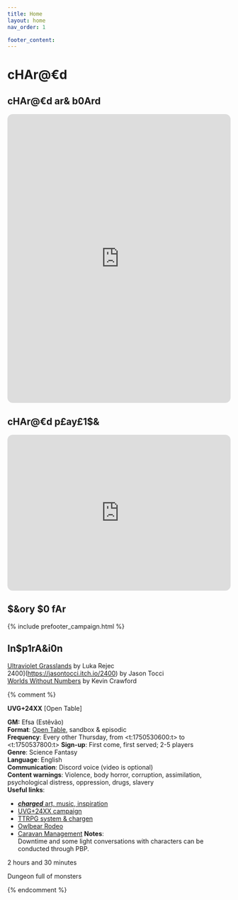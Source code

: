 ```yaml
---
title: Home
layout: home
nav_order: 1

footer_content:
---
```


# cHAr@€d

## cHAr@€d ar& b0Ard

<iframe style="border-radius:12px" src="https://petracoding.github.io/pinterest/board.html?link=estevaoseco/charged/&hideHeader=1&hideFooter=1&transparent=1" width="100%" height="652" frameBorder="0" style="color-scheme: site" allowfullscreen=""></iframe>

## cHAr@€d p£ay£1$&

<iframe style="border-radius:12px" src="https://open.spotify.com/embed/playlist/3sTCMlmuKBhgN1OSUWzxGd?utm_source=generator" width="100%" height="352" frameBorder="0" allowfullscreen="" allow="autoplay; clipboard-write; encrypted-media; fullscreen; picture-in-picture" loading="lazy"></iframe>

## $&ory $0 fAr

{% include prefooter_campaign.html %}

## In$p1rA&i0n

[Ultraviolet Grasslands](https://wizardthieffighter.itch.io/uvg-2e) by Luka Rejec   
2400](https://jasontocci.itch.io/2400) by Jason Tocci  
[Worlds Without Numbers](https://www.drivethrurpg.com/en/product/348791/worlds-without-number) by Kevin Crawford

{% comment %} 

**UVG+24XX** [Open Table]

**GM:** Efsa (Estêvão)  
**Format**: [Open Table](https://www.thearcanelibrary.com/blogs/shadowdark-blog/open-table-how-the-creators-of-d-d-ran-their-games?srsltid=AfmBOoqNYWIzVWFjQKEoyumD4NTcFvhdkiVGQgaluf5LKmkS3-ORyFI7), sandbox & episodic  
**Frequency**: Every other Thursday, from <t:1750530600:t> to <t:1750537800:t>
**Sign-up**: First come, first served;  2-5 players  
**Genre**: Science Fantasy  
**Language**: English  
**Communication**: Discord voice (video is optional)  
**Content warnings**: Violence, body horror, corruption, assimilation, psychological distress, oppression, drugs, slavery  
**Useful links**:  
- [***charged*** art, music, inspiration](https://terra-campaigns.github.io/charged/)  
- [UVG+24XX campaign](https://terra-campaigns.github.io/charged/campaigns/UVG24XX/)    
- [TTRPG system & chargen](https://terra-campaigns.github.io/charged/campaigns/UVG24XX/#system)  
- [Owlbear Rodeo](https://www.owlbear.rodeo/room/S4p4WuPKKULl/charged)
- [Caravan Management](https://docs.google.com/spreadsheets/d/1jzVvpxaQsuevjKaFAHmi2KpHFvdh9q9F6tG8ZeVBTMw/edit?usp=sharing)
**Notes**:  
Downtime and some light conversations with characters can be conducted through PBP.

2 hours and 30 minutes

Dungeon full of monsters

{% endcomment %}